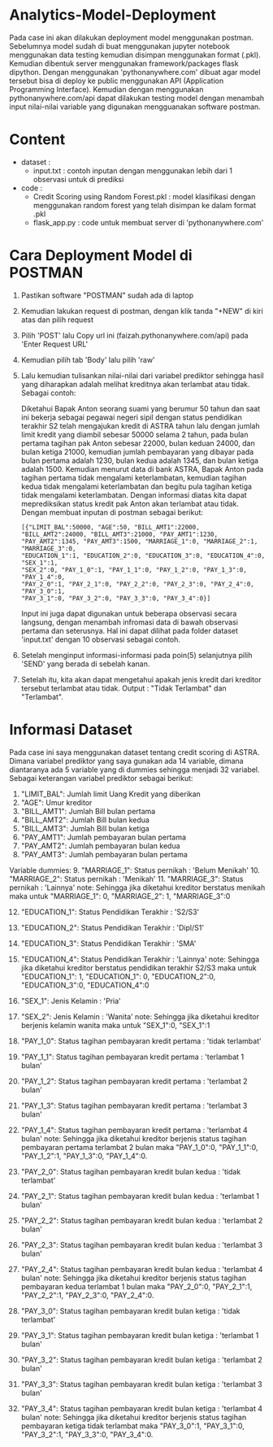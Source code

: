 # Analytics-Model-Deployment
Pada case ini akan dilakukan deployment model menggunakan postman. Sebelumnya model sudah di buat menggunakan jupyter notebook menggunakan data testing kemudian disimpan menggunakan format (.pkl). Kemudian dibentuk server menggunakan framework/packages flask dipython.
Dengan menggunakan 'pythonanywhere.com' dibuat agar model tersebut bisa di deploy ke public menggunakan API (Application Programming Interface). Kemudian dengan menggunakan pythonanywhere.com/api dapat dilakukan testing model dengan menambah input nilai-nilai variable yang digunakan mengguanakan software postman.

# Content
- dataset :
    - input.txt : contoh inputan dengan menggunakan lebih dari 1 observasi untuk di prediksi 
- code :
    - Credit Scoring using Random Forest.pkl : model klasifikasi dengan menggunakan random forest yang telah disimpan ke dalam format .pkl
    - flask_app.py : code untuk membuat server di 'pythonanywhere.com'

# Cara Deployment Model di POSTMAN
1. Pastikan software "POSTMAN" sudah ada di laptop
2. Kemudian lakukan request di postman, dengan klik tanda "+NEW" di kiri atas dan pilih request
3. Pilih 'POST' lalu Copy url ini (faizah.pythonanywhere.com/api) pada 'Enter Request URL' 
4. Kemudian pilih tab 'Body' lalu pilih 'raw'
5. Lalu kemudian tulisankan nilai-nilai dari variabel prediktor sehingga hasil yang diharapkan adalah melihat kreditnya akan terlambat atau tidak. Sebagai contoh:
    
    Diketahui Bapak Anton seorang suami yang berumur 50 tahun dan saat ini bekerja sebagai pegawai negeri sipil dengan status pendidikan terakhir S2 telah mengajukan kredit di ASTRA tahun lalu dengan jumlah limit kredit yang diambil sebesar 50000 selama 2 tahun, pada bulan pertama tagihan pak 
    Anton sebesar 22000, bulan keduan 24000, dan bulan ketiga 21000, kemudian jumlah pembayaran yang dibayar pada bulan pertama adalah 1230, bulan kedua adalah 1345, dan bulan ketiga adalah 1500. Kemudian menurut data di bank ASTRA, Bapak Anton
    pada tagihan pertama tidak mengalami keterlambatan, kemudian tagihan kedua tidak mengalami keterlambatan dan begitu pula tagihan ketiga tidak mengalami keterlambatan. Dengan informasi diatas kita dapat meprediksikan status kredit pak Anton akan terlambat atau tidak. Dengan membuat inputan di postman sebagai berikut:

       [{"LIMIT_BAL":50000, "AGE":50, "BILL_AMT1":22000, "BILL_AMT2":24000, "BILL_AMT3":21000, "PAY_AMT1":1230,
       "PAY_AMT2":1345, "PAY_AMT3":1500, "MARRIAGE_1":0, "MARRIAGE_2":1, "MARRIAGE_3":0,
       "EDUCATION_1":1, "EDUCATION_2":0, "EDUCATION_3":0, "EDUCATION_4":0, "SEX_1":1,
       "SEX_2":0, "PAY_1_0":1, "PAY_1_1":0, "PAY_1_2":0, "PAY_1_3":0, "PAY_1_4":0,
       "PAY_2_0":1, "PAY_2_1":0, "PAY_2_2":0, "PAY_2_3":0, "PAY_2_4":0, "PAY_3_0":1,
       "PAY_3_1":0, "PAY_3_2":0, "PAY_3_3":0, "PAY_3_4":0}]
       
    Input ini juga dapat digunakan untuk beberapa observasi secara langsung, dengan menambah infromasi data di bawah observasi pertama dan seterusnya. Hal ini dapat dilihat pada folder dataset 'input.txt' dengan 10 observasi sebagai contoh.
6. Setelah menginput informasi-informasi pada poin(5) selanjutnya pilih 'SEND' yang berada di sebelah kanan.
7. Setelah itu, kita akan dapat mengetahui apakah jenis kredit dari kreditor tersebut terlambat atau tidak. Output : "Tidak Terlambat" dan "Terlambat".

# Informasi Dataset
Pada case ini saya menggunakan dataset tentang credit scoring di ASTRA. Dimana variabel prediktor yang saya gunakan ada 14 variable, dimana diantaranya ada 5 variable yang di dummies sehingga menjadi 32 variabel.
Sebagai keterangan variabel prediktor sebagai berikut:
1. "LIMIT_BAL": Jumlah limit Uang Kredit yang diberikan
2. "AGE": Umur kreditor 
3. "BILL_AMT1": Jumlah Bill bulan pertama 
4. "BILL_AMT2": Jumlah Bill bulan kedua 
5. "BILL_AMT3": Jumlah Bill bulan ketiga
6. "PAY_AMT1": Jumlah pembayaran bulan pertama
7. "PAY_AMT2": Jumlah pembayaran bulan kedua
8. "PAY_AMT3": Jumlah pembayaran bulan pertama 

Variable dummies:
9. "MARRIAGE_1": Status pernikah : 'Belum Menikah'
10. "MARRIAGE_2": Status pernikah : 'Menikah' 
11. "MARRIAGE_3": Status pernikah : 'Lainnya'
note: Sehingga jika diketahui kreditor berstatus menikah maka untuk "MARRIAGE_1": 0, "MARRIAGE_2": 1, "MARRIAGE_3":0 

12. "EDUCATION_1": Status Pendidikan Terakhir : 'S2/S3' 
13. "EDUCATION_2": Status Pendidikan Terakhir : 'Dipl/S1'
14. "EDUCATION_3": Status Pendidikan Terakhir : 'SMA' 
15. "EDUCATION_4": Status Pendidikan Terakhir : 'Lainnya' 
note: Sehingga jika diketahui kreditor berstatus pendidikan terakhir S2/S3 maka untuk "EDUCATION_1": 1, "EDUCATION_1": 0, "EDUCATION_2":0, "EDUCATION_3":0, "EDUCATION_4":0

16. "SEX_1": Jenis Kelamin : 'Pria'
17. "SEX_2": Jenis Kelamin : 'Wanita'
note: Sehingga jika diketahui kreditor berjenis kelamin wanita maka untuk "SEX_1":0, "SEX_1":1
 
18. "PAY_1_0": Status tagihan pembayaran kredit pertama : 'tidak terlambat'
19. "PAY_1_1": Status tagihan pembayaran kredit pertama : 'terlambat 1 bulan'
20. "PAY_1_2": Status tagihan pembayaran kredit pertama : 'terlambat 2 bulan' 
21. "PAY_1_3": Status tagihan pembayaran kredit pertama : 'terlambat 3 bulan' 
22. "PAY_1_4": Status tagihan pembayaran kredit pertama : 'terlambat 4 bulan'
note: Sehingga jika diketahui kreditor berjenis status tagihan pembayaran pertama terlambat 2 bulan maka "PAY_1_0":0, "PAY_1_1":0, "PAY_1_2":1, "PAY_1_3":0, "PAY_1_4":0.

23. "PAY_2_0": Status tagihan pembayaran kredit bulan kedua : 'tidak terlambat'
24. "PAY_2_1": Status tagihan pembayaran kredit bulan kedua : 'terlambat 1 bulan'
25. "PAY_2_2": Status tagihan pembayaran kredit bulan kedua : 'terlambat 2 bulan' 
26. "PAY_2_3": Status tagihan pembayaran kredit bulan kedua : 'terlambat 3 bulan' 
27. "PAY_2_4": Status tagihan pembayaran kredit bulan kedua : 'terlambat 4 bulan'
note: Sehingga jika diketahui kreditor berjenis status tagihan pembayaran kedua terlambat 1 bulan maka "PAY_2_0":0, "PAY_2_1":1, "PAY_2_2":1, "PAY_2_3":0, "PAY_2_4":0.

28. "PAY_3_0": Status tagihan pembayaran kredit bulan ketiga : 'tidak terlambat'
29. "PAY_3_1": Status tagihan pembayaran kredit bulan ketiga : 'terlambat 1 bulan'
30. "PAY_3_2": Status tagihan pembayaran kredit bulan ketiga : 'terlambat 2 bulan' 
31. "PAY_3_3": Status tagihan pembayaran kredit bulan ketiga : 'terlambat 3 bulan' 
32. "PAY_3_4": Status tagihan pembayaran kredit bulan ketiga : 'terlambat 4 bulan'
note: Sehingga jika diketahui kreditor berjenis status tagihan pembayaran ketiga tidak terlambat maka "PAY_3_0":1, "PAY_3_1":0, "PAY_3_2":1, "PAY_3_3":0, "PAY_3_4":0.






